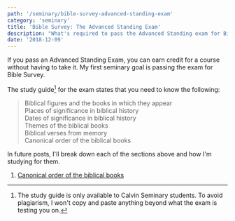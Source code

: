 ```yaml
---
path: '/seminary/bible-survey-advanced-standing-exam'
category: 'seminary'
title: 'Bible Survey: The Advanced Standing Exam'
description: "What's required to pass the Advanced Standing exam for Bible Survey?"
date: '2018-12-09'
---
```


If you pass an Advanced Standing Exam, you can earn credit for a course without having to take it.
My first seminary goal is passing the exam for Bible Survey.

The study guide[^1] for the exam states that you need to know the following:

> Biblical figures and the books in which they appear<br>
> Places of significance in biblical history<br>
> Dates of significance in biblical history<br>
> Themes of the biblical books<br>
> Biblical verses from memory<br>
> Canonical order of the biblical books

In future posts, I'll break down each of the sections above and how I'm studying for them.

1. [Canonical order of the biblical books](/seminary/bible-books-quiz)

[^1]: The study guide is only available to Calvin Seminary students. To avoid plagiarism, I won't copy and paste anything beyond what the exam is testing you on.
